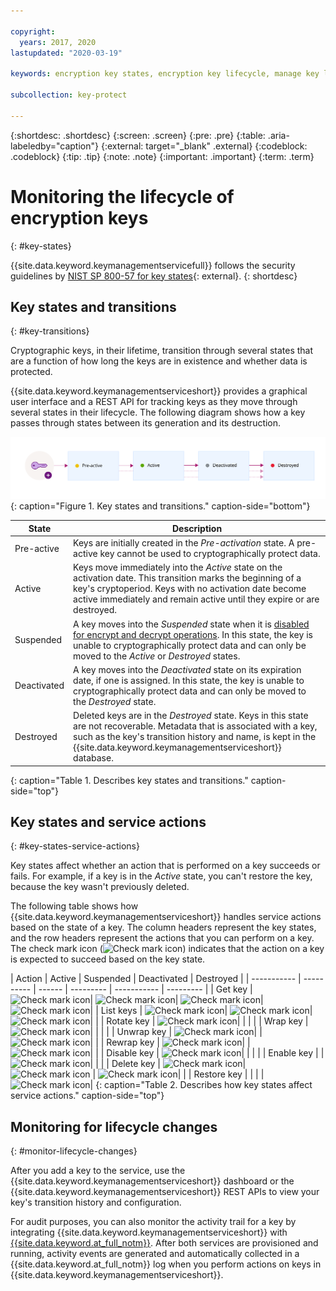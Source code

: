 ```yaml
---

copyright:
  years: 2017, 2020
lastupdated: "2020-03-19"

keywords: encryption key states, encryption key lifecycle, manage key lifecycle

subcollection: key-protect

---
```


{:shortdesc: .shortdesc}
{:screen: .screen}
{:pre: .pre}
{:table: .aria-labeledby="caption"}
{:external: target="_blank" .external}
{:codeblock: .codeblock}
{:tip: .tip}
{:note: .note}
{:important: .important}
{:term: .term}

# Monitoring the lifecycle of encryption keys
{: #key-states}

{{site.data.keyword.keymanagementservicefull}} follows the security guidelines by [NIST SP 800-57 for key states](https://www.nist.gov/publications/recommendation-key-management-part-1-general-0){: external}.
{: shortdesc}

## Key states and transitions
{: #key-transitions}

Cryptographic keys, in their lifetime, transition through several states that are a function of how long the keys are in existence and whether data is protected. 

{{site.data.keyword.keymanagementserviceshort}} provides a graphical user interface and a REST API for tracking keys as they move through several states in their lifecycle. The following diagram shows how a key passes through states between its generation and its destruction.

![The diagram shows the same components as described in the following definition table.](../images/key-states.svg){: caption="Figure 1. Key states and transitions." caption-side="bottom"}

| State          | Description                                                                                                                                                                                                                                                                        |
| -------------- | ---------------------------------------------------------------------------------------------------------------------------------------------------------------------------------------------------------------------------------------------------------------------------------- |
| Pre-active | Keys are initially created in the _Pre-activation_ state. A pre-active key cannot be used to cryptographically protect data.                                                                                                                                                       |
| Active         | Keys move immediately into the _Active_ state on the activation date. This transition marks the beginning of a key's cryptoperiod. Keys with no activation date become active immediately and remain active until they expire or are destroyed.                                    |
| Suspended      | A key moves into the _Suspended_ state when it is [disabled for encrypt and decrypt operations](/docs/key-protect?topic=key-protect-disable-keys). In this state, the key is unable to cryptographically protect data and can only be moved to the _Active_ or _Destroyed_ states. |
| Deactivated    | A key moves into the _Deactivated_ state on its expiration date, if one is assigned. In this state, the key is unable to cryptographically protect data and can only be moved to the _Destroyed_ state.                                                                            |
| Destroyed      | Deleted keys are in the _Destroyed_ state. Keys in this state are not recoverable. Metadata that is associated with a key, such as the key's transition history and name, is kept in the {{site.data.keyword.keymanagementserviceshort}} database.                                 |
{: caption="Table 1. Describes key states and transitions." caption-side="top"}

## Key states and service actions
{: #key-states-service-actions}

Key states affect whether an action that is performed on a key succeeds or fails. For example, if a key is in the _Active_ state, you can't restore the key, because the key wasn't previously deleted.

The following table shows how {{site.data.keyword.keymanagementserviceshort}} handles service actions based on the state of a key. The column headers represent the key states, and the row headers represent the actions that you can perform on a key. The check mark icon (![Check mark icon](../../icons/checkmark-icon.svg)) indicates that the action on a key is expected to succeed based on the key state.

| Action     | Active | Suspended | Deactivated | Destroyed |
| ----------- | ---------- | ------ | --------- | ----------- | --------- |
| Get key     | ![Check mark icon](../../icons/checkmark-icon.svg)| ![Check mark icon](../../icons/checkmark-icon.svg)| ![Check mark icon](../../icons/checkmark-icon.svg)| ![Check mark icon](../../icons/checkmark-icon.svg)|
| List keys   | ![Check mark icon](../../icons/checkmark-icon.svg)| ![Check mark icon](../../icons/checkmark-icon.svg)| ![Check mark icon](../../icons/checkmark-icon.svg)| |
| Rotate key  | ![Check mark icon](../../icons/checkmark-icon.svg)| | | |
| Wrap key    | ![Check mark icon](../../icons/checkmark-icon.svg)| | | |
| Unwrap key  | ![Check mark icon](../../icons/checkmark-icon.svg)| | ![Check mark icon](../../icons/checkmark-icon.svg)| |
| Rewrap key  | ![Check mark icon](../../icons/checkmark-icon.svg)| | ![Check mark icon](../../icons/checkmark-icon.svg)| |
| Disable key | ![Check mark icon](../../icons/checkmark-icon.svg)| | | |
| Enable key  | | ![Check mark icon](../../icons/checkmark-icon.svg)| | |
| Delete key  | ![Check mark icon](../../icons/checkmark-icon.svg)| ![Check mark icon](../../icons/checkmark-icon.svg) | ![Check mark icon](../../icons/checkmark-icon.svg)| |
| Restore key | | | | ![Check mark icon](../../icons/checkmark-icon.svg)|
{: caption="Table 2. Describes how key states affect service actions." caption-side="top"}

## Monitoring for lifecycle changes
{: #monitor-lifecycle-changes}

After you add a key to the service, use the {{site.data.keyword.keymanagementserviceshort}} dashboard or the {{site.data.keyword.keymanagementserviceshort}} REST APIs to view your key's transition history and configuration. 

For audit purposes, you can also monitor the activity trail for a key by integrating {{site.data.keyword.keymanagementserviceshort}} with [{{site.data.keyword.at_full_notm}}](/docs/Activity-Tracker-with-LogDNA?topic=logdnaat-getting-started#getting-started). After both services are provisioned and running, activity events are generated and automatically collected in a {{site.data.keyword.at_full_notm}} log when you perform actions on keys in {{site.data.keyword.keymanagementserviceshort}}. 

